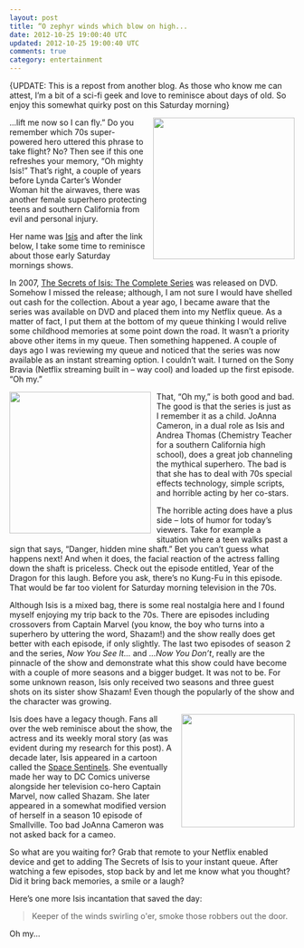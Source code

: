 ```yaml
---
layout: post
title: “O zephyr winds which blow on high...
date: 2012-10-25 19:00:40 UTC
updated: 2012-10-25 19:00:40 UTC
comments: true
category: entertainment
---
```


{UPDATE: This is a repost from another blog. As those who know me can attest, I’m a bit of a sci-fi geek and love to reminisce about days of old. So enjoy this somewhat quirky post on this Saturday morning}

<img style="margin-left: 10px; margin-bottom: 10px;" src="http://1.bp.blogspot.com/_CLU_mny_beA/TKCcn5YiohI/AAAAAAAAl54/ObfUckpETq0/s200/isis-flying.jpg" align="right" width="250" />...lift me now so I can fly.” Do you remember which 70s super-powered hero uttered this phrase to take flight? No? Then see if this one refreshes your memory, “Oh mighty Isis!” That’s right, a couple of years before Lynda Carter’s Wonder Woman hit the airwaves, there was another female superhero protecting teens and southern California from evil and personal injury.

Her name was <a href="http://en.wikipedia.org/wiki/The_Secrets_of_Isis" target="_blank">Isis</a> and after the link below, I take some time to reminisce about those early Saturday mornings shows.

In 2007, [The Secrets of Isis: The Complete Series](http://www.amazon.com/gp/product/B000QQDEZG?ie=UTF8&amp;tag=stevenccom-20&amp;linkCode=as2&amp;camp=1789&amp;creative=390957&amp;creativeASIN=B000QQDEZG) was released on DVD. Somehow I missed the release; although, I am not sure I would have shelled out cash for the collection. About a year ago, I became aware that the series was available on DVD and placed them into my Netflix queue. As a matter of fact, I put them at the bottom of my queue thinking I would relive some childhood memories at some point down the road. It wasn’t a priority above other items in my queue. Then something happened. A couple of days ago I was reviewing my queue and noticed that the series was now available as an instant streaming option. I couldn’t wait. I turned on the Sony Bravia (Netflix streaming built in – way cool) and loaded up the first episode. “Oh my.”

<img style="margin-right: 10px; margin-bottom: 10px;" src="http://1.bp.blogspot.com/_CLU_mny_beA/TKCi32pp62I/AAAAAAAAl6U/zMv8hjxrkaA/s200/isis2.jpg" align="left" width="250" />That, “Oh my,” is both good and bad. The good is that the series is just as I remember it as a child. JoAnna Cameron, in a dual role as Isis and Andrea Thomas (Chemistry Teacher for a southern California high school), does a great job channeling the mythical superhero. The bad is that she has to deal with 70s special effects technology, simple scripts, and horrible acting by her co-stars.

The horrible acting does have a plus side – lots of humor for today’s viewers. Take for example a situation where a teen walks past a sign that says, “Danger, hidden mine shaft.” Bet you can’t guess what happens next! And when it does, the facial reaction of the actress falling down the shaft is priceless. Check out the episode entitled, Year of the Dragon for this laugh. Before you ask, there’s no Kung-Fu in this episode. That would be far too violent for Saturday morning television in the 70s.

Although Isis is a mixed bag, there is some real nostalgia here and I found myself enjoying my trip back to the 70s. There are episodes including crossovers from Captain Marvel (you know, the boy who turns into a superhero by uttering the word, Shazam!) and the show really does get better with each episode, if only slightly. The last two episodes of season 2 and the series, *Now You See It...* and *...Now You Don’t*, really are the pinnacle of the show and demonstrate what this show could have become with a couple of more seasons and a bigger budget. It was not to be. For some unknown reason, Isis only received two seasons and three guest shots on its sister show Shazam! Even though the popularly of the show and the character was growing.

<img style="margin-left: 10px; margin-bottom: 10px;" src="http://1.bp.blogspot.com/_CLU_mny_beA/TKCr2CCmWAI/AAAAAAAAl7A/8Zgr2Z1z1Zk/s200/51EMJBYGD8L._SL500_AA300_.jpg" align="right" width="200" />Isis does have a legacy though. Fans all over the web reminisce about the show, the actress and its weekly moral story (as was evident during my research for this post). A decade later, Isis appeared in a cartoon called the [Space Sentinels](https://www.amazon.com/dp/B000GETUC4?tag=stevenccom-20&amp;camp=213381&amp;creative=390973&amp;linkCode=as4&amp;creativeASIN=B000GETUC4&amp;adid=0VSQM1A20N5AF0EVCP67&amp;). She eventually made her way to DC Comics universe alongside her television co-hero Captain Marvel, now called Shazam. She later appeared in a somewhat modified version of herself in a season 10 episode of Smallville. Too bad JoAnna Cameron was not asked back for a cameo.

So what are you waiting for? Grab that remote to your Netflix enabled device and get to adding The Secrets of Isis to your instant queue. After watching a few episodes, stop back by and let me know what you thought? Did it bring back memories, a smile or a laugh?

Here’s one more Isis incantation that saved the day:

> Keeper of the winds swirling o'er, smoke those robbers out the door.

Oh my...
